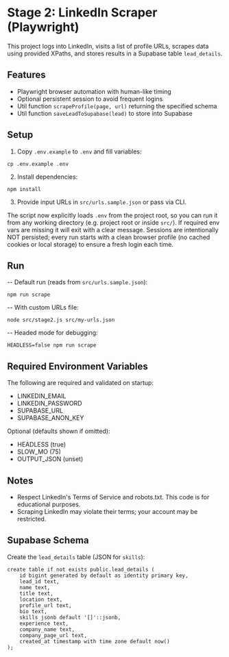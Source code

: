 # Stage 2: LinkedIn Scraper (Playwright)

This project logs into LinkedIn, visits a list of profile URLs, scrapes data using provided XPaths, and stores results in a Supabase table `lead_details`.

## Features
- Playwright browser automation with human-like timing
- Optional persistent session to avoid frequent logins
- Util function `scrapeProfile(page, url)` returning the specified schema
- Util function `saveLeadToSupabase(lead)` to store into Supabase

## Setup
1. Copy `.env.example` to `.env` and fill variables:
```
cp .env.example .env
```

2. Install dependencies:
```
npm install
```

3. Provide input URLs in `src/urls.sample.json` or pass via CLI.

The script now explicitly loads `.env` from the project root, so you can run it from any working directory (e.g. project root or inside `src/`). If required env vars are missing it will exit with a clear message. Sessions are intentionally NOT persisted; every run starts with a clean browser profile (no cached cookies or local storage) to ensure a fresh login each time.

## Run
-- Default run (reads from `src/urls.sample.json`):
```
npm run scrape
```

-- With custom URLs file:
```
node src/stage2.js src/my-urls.json
```

-- Headed mode for debugging:
```
HEADLESS=false npm run scrape
```

## Required Environment Variables
The following are required and validated on startup:
- LINKEDIN_EMAIL
- LINKEDIN_PASSWORD
- SUPABASE_URL
- SUPABASE_ANON_KEY

Optional (defaults shown if omitted):
- HEADLESS (true)
- SLOW_MO (75)
- OUTPUT_JSON (unset)

## Notes
- Respect LinkedIn's Terms of Service and robots.txt. This code is for educational purposes.
- Scraping LinkedIn may violate their terms; your account may be restricted.

## Supabase Schema
Create the `lead_details` table (JSON for `skills`):
```
create table if not exists public.lead_details (
	id bigint generated by default as identity primary key,
	lead_id text,
	name text,
	title text,
	location text,
	profile_url text,
	bio text,
	skills jsonb default '[]'::jsonb,
	experience text,
	company_name text,
	company_page_url text,
	created_at timestamp with time zone default now()
);
```
